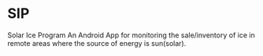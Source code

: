 # SIP
Solar Ice Program
An Android App for monitoring the sale/inventory of ice in remote areas where the source of energy is sun(solar). 
